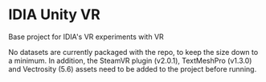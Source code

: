 # IDIA Unity VR
Base project for IDIA's VR experiments with VR

No datasets are currently packaged with the repo, to keep the size down to a minimum. In addition, the SteamVR plugin (v2.0.1), TextMeshPro (v1.3.0) and Vectrosity (5.6) assets need to be added to the project before running.
